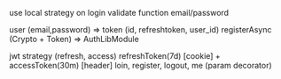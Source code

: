 use local strategy on login
validate function email/password

user (email,password) => token (id, refreshtoken, user_id) 
registerAsync
(Crypto + Token) => AuthLibModule

jwt strategy (refresh, access)
refreshToken(7d) [cookie] + accessToken(30m) [header]
loin, register, logout, me (param decorator)